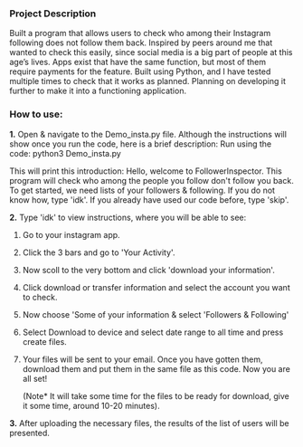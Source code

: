 ### Project Description

Built a program that allows users to check who among their Instagram following does not follow them back. 
Inspired by peers around me that wanted to check this easily, since social media is a big part of people at this age’s lives. 
Apps exist that have the same function, but most of them require payments for the feature. 
Built using Python, and I have tested multiple times to check that it works as planned. 
Planning on developing it further to make it into a functioning application. 


### How to use:
**1.** 
Open & navigate to the Demo_insta.py file. 
Although the instructions will show once you run the code, here is a brief description:
Run using the code:
python3 Demo_insta.py

This will print this introduction:
Hello, welcome to FollowerInspector. This program will check who among the people you follow don't follow you back.
To get started, we need lists of your followers & following.
If you do not know how, type 'idk'. If you already have used our code before, type 'skip'.

**2.**
Type 'idk' to view instructions, where you will be able to see:
1. Go to your instagram app.
2. Click the 3 bars and go to 'Your Activity'.
3. Now scoll to the very bottom and click 'download your information'.
4. Click download or transfer information and select the account you want to check.
5. Now choose 'Some of your information & select 'Followers & Following' 
6. Select Download to device and select date range to all time and press create files.
7. Your files will be sent to your email. Once you have gotten them, download them and put them in the same file as this code. 
Now you are all set!

    (Note* It will take some time for the files to be ready for download, give it some time, around 10-20 minutes).

**3.** 
After uploading the necessary files, the results of the list of users will be presented. 
